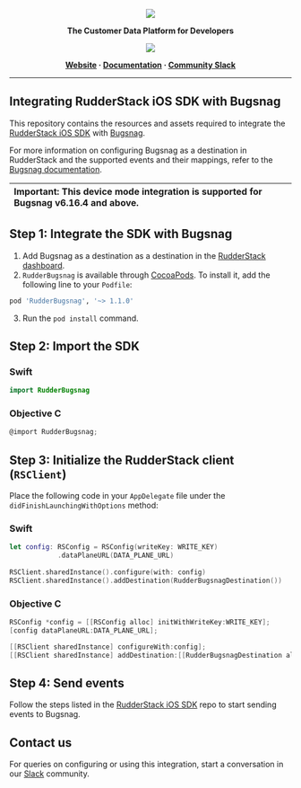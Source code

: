 <p align="center">
  <a href="https://rudderstack.com/">
    <img src="https://user-images.githubusercontent.com/59817155/121357083-1c571300-c94f-11eb-8cc7-ce6df13855c9.png">
  </a>
</p>

<p align="center"><b>The Customer Data Platform for Developers</b></p>

<p align="center">
  <a href="https://cocoapods.org/pods/RudderBugsnag">
    <img src="https://img.shields.io/cocoapods/v/RudderBugsnag.svg?style=flat">
    </a>
</p>

<p align="center">
  <b>
    <a href="https://rudderstack.com">Website</a>
    ·
    <a href="https://www.rudderstack.com/docs/destinations/error-reporting/bugsnag/">Documentation</a>
    ·
    <a href="https://rudderstack.com/join-rudderstack-slack-community">Community Slack</a>
  </b>
</p>

---
## Integrating RudderStack iOS SDK with Bugsnag

This repository contains the resources and assets required to integrate the [RudderStack iOS SDK](https://www.rudderstack.com/docs/stream-sources/rudderstack-sdk-integration-guides/rudderstack-ios-sdk/ios-v2/) with [Bugsnag](https://www.bugsnag.com/).

For more information on configuring Bugsnag as a destination in RudderStack and the supported events and their mappings, refer to the [Bugsnag documentation](https://www.rudderstack.com/docs/destinations/error-reporting/bugsnag/).

| Important: This device mode integration is supported for Bugsnag v6.16.4 and above.|
| :---|

## Step 1: Integrate the SDK with Bugsnag

1. Add Bugsnag as a destination as a destination in the [RudderStack dashboard](https://app.rudderstack.com/).
2. `RudderBugsnag` is available through [CocoaPods](https://cocoapods.org). To install it, add the following line to your `Podfile`:

```ruby
pod 'RudderBugsnag', '~> 1.1.0'
```

3. Run the `pod install` command.

## Step 2: Import the SDK

### Swift

```swift
import RudderBugsnag
```

### Objective C

```objectivec
@import RudderBugsnag;
```

## Step 3: Initialize the RudderStack client (`RSClient`)

Place the following code in your `AppDelegate` file under the `didFinishLaunchingWithOptions` method:

### Swift

```swift
let config: RSConfig = RSConfig(writeKey: WRITE_KEY)
            .dataPlaneURL(DATA_PLANE_URL)
        
RSClient.sharedInstance().configure(with: config)
RSClient.sharedInstance().addDestination(RudderBugsnagDestination())
```

### Objective C

```objective-c
RSConfig *config = [[RSConfig alloc] initWithWriteKey:WRITE_KEY];
[config dataPlaneURL:DATA_PLANE_URL];

[[RSClient sharedInstance] configureWith:config];
[[RSClient sharedInstance] addDestination:[[RudderBugsnagDestination alloc] init]];
```

## Step 4: Send events

Follow the steps listed in the [RudderStack iOS SDK](https://github.com/rudderlabs/rudder-sdk-ios/tree/master-v2#sending-events) repo to start sending events to Bugsnag.

## Contact us

For queries on configuring or using this integration, start a conversation in our [Slack](https://rudderstack.com/join-rudderstack-slack-community) community.
